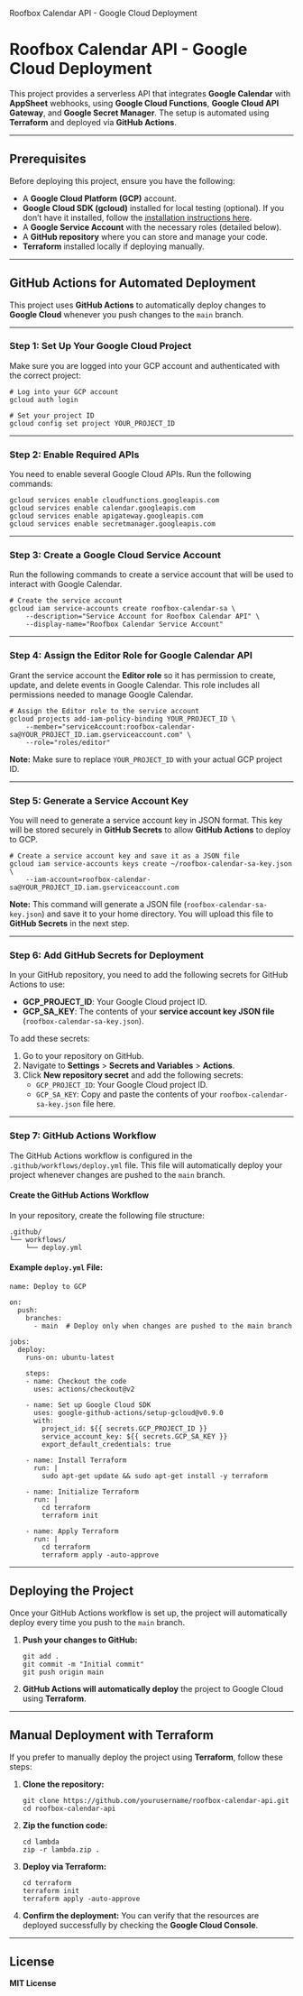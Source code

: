  Roofbox Calendar API - Google Cloud Deployment

Roofbox Calendar API - Google Cloud Deployment
==============================================

This project provides a serverless API that integrates **Google Calendar** with **AppSheet** webhooks, using **Google Cloud Functions**, **Google Cloud API Gateway**, and **Google Secret Manager**. The setup is automated using **Terraform** and deployed via **GitHub Actions**.

* * *

Prerequisites
-------------

Before deploying this project, ensure you have the following:

*   A **Google Cloud Platform (GCP)** account.
*   **Google Cloud SDK (gcloud)** installed for local testing (optional). If you don’t have it installed, follow the [installation instructions here](https://cloud.google.com/sdk/docs/install).
*   A **Google Service Account** with the necessary roles (detailed below).
*   A **GitHub repository** where you can store and manage your code.
*   **Terraform** installed locally if deploying manually.

* * *

GitHub Actions for Automated Deployment
---------------------------------------

This project uses **GitHub Actions** to automatically deploy changes to **Google Cloud** whenever you push changes to the `main` branch.

* * *

### Step 1: Set Up Your Google Cloud Project

Make sure you are logged into your GCP account and authenticated with the correct project:

    # Log into your GCP account
    gcloud auth login
    
    # Set your project ID
    gcloud config set project YOUR_PROJECT_ID
    

* * *

### Step 2: Enable Required APIs

You need to enable several Google Cloud APIs. Run the following commands:

    gcloud services enable cloudfunctions.googleapis.com
    gcloud services enable calendar.googleapis.com
    gcloud services enable apigateway.googleapis.com
    gcloud services enable secretmanager.googleapis.com
    

* * *

### Step 3: Create a Google Cloud Service Account

Run the following commands to create a service account that will be used to interact with Google Calendar.

    # Create the service account
    gcloud iam service-accounts create roofbox-calendar-sa \
        --description="Service Account for Roofbox Calendar API" \
        --display-name="Roofbox Calendar Service Account"
    

* * *

### Step 4: Assign the Editor Role for Google Calendar API

Grant the service account the **Editor role** so it has permission to create, update, and delete events in Google Calendar. This role includes all permissions needed to manage Google Calendar.

    # Assign the Editor role to the service account
    gcloud projects add-iam-policy-binding YOUR_PROJECT_ID \
        --member="serviceAccount:roofbox-calendar-sa@YOUR_PROJECT_ID.iam.gserviceaccount.com" \
        --role="roles/editor"
    

**Note:** Make sure to replace `YOUR_PROJECT_ID` with your actual GCP project ID.

* * *

### Step 5: Generate a Service Account Key

You will need to generate a service account key in JSON format. This key will be stored securely in **GitHub Secrets** to allow **GitHub Actions** to deploy to GCP.

    # Create a service account key and save it as a JSON file
    gcloud iam service-accounts keys create ~/roofbox-calendar-sa-key.json \
        --iam-account=roofbox-calendar-sa@YOUR_PROJECT_ID.iam.gserviceaccount.com
    

**Note:** This command will generate a JSON file (`roofbox-calendar-sa-key.json`) and save it to your home directory. You will upload this file to **GitHub Secrets** in the next step.

* * *

### Step 6: Add GitHub Secrets for Deployment

In your GitHub repository, you need to add the following secrets for GitHub Actions to use:

*   **GCP\_PROJECT\_ID**: Your Google Cloud project ID.
*   **GCP\_SA\_KEY**: The contents of your **service account key JSON file** (`roofbox-calendar-sa-key.json`).

To add these secrets:

1.  Go to your repository on GitHub.
2.  Navigate to **Settings** > **Secrets and Variables** > **Actions**.
3.  Click **New repository secret** and add the following secrets:
    *   `GCP_PROJECT_ID`: Your Google Cloud project ID.
    *   `GCP_SA_KEY`: Copy and paste the contents of your `roofbox-calendar-sa-key.json` file here.

* * *

### Step 7: GitHub Actions Workflow

The GitHub Actions workflow is configured in the `.github/workflows/deploy.yml` file. This file will automatically deploy your project whenever changes are pushed to the `main` branch.

#### Create the GitHub Actions Workflow

In your repository, create the following file structure:

    .github/
    └── workflows/
        └── deploy.yml
    

#### Example `deploy.yml` File:

    name: Deploy to GCP
    
    on:
      push:
        branches:
          - main  # Deploy only when changes are pushed to the main branch
    
    jobs:
      deploy:
        runs-on: ubuntu-latest
    
        steps:
        - name: Checkout the code
          uses: actions/checkout@v2
    
        - name: Set up Google Cloud SDK
          uses: google-github-actions/setup-gcloud@v0.9.0
          with:
            project_id: ${{ secrets.GCP_PROJECT_ID }}
            service_account_key: ${{ secrets.GCP_SA_KEY }}
            export_default_credentials: true
    
        - name: Install Terraform
          run: |
            sudo apt-get update && sudo apt-get install -y terraform
    
        - name: Initialize Terraform
          run: |
            cd terraform
            terraform init
    
        - name: Apply Terraform
          run: |
            cd terraform
            terraform apply -auto-approve
    

* * *

Deploying the Project
---------------------

Once your GitHub Actions workflow is set up, the project will automatically deploy every time you push to the `main` branch.

1.  **Push your changes to GitHub:**
    
        git add .
        git commit -m "Initial commit"
        git push origin main
        
    
2.  **GitHub Actions will automatically deploy** the project to Google Cloud using **Terraform**.

* * *

Manual Deployment with Terraform
--------------------------------

If you prefer to manually deploy the project using **Terraform**, follow these steps:

1.  **Clone the repository:**
    
        git clone https://github.com/yourusername/roofbox-calendar-api.git
        cd roofbox-calendar-api
        
    
2.  **Zip the function code:**
    
        cd lambda
        zip -r lambda.zip .
        
    
3.  **Deploy via Terraform:**
    
        cd terraform
        terraform init
        terraform apply -auto-approve
        
    
4.  **Confirm the deployment:** You can verify that the resources are deployed successfully by checking the **Google Cloud Console**.

* * *

License
-------

**MIT License**

